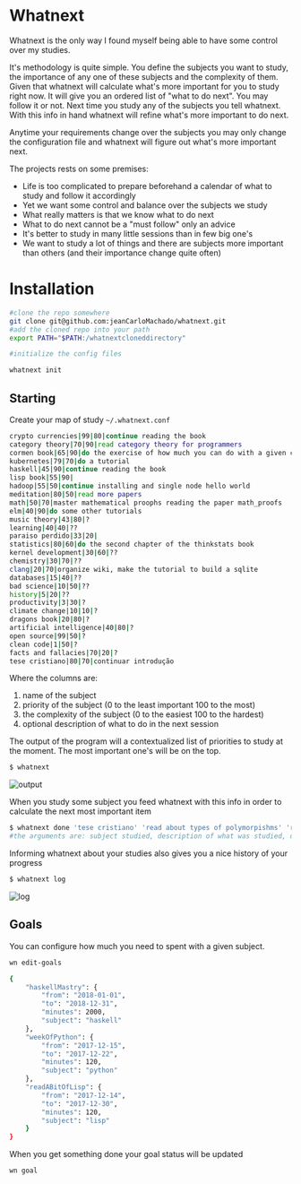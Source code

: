 # Whatnext

Whatnext is the only way I found myself being able to have some control
over my studies.

It's methodology is quite simple. You define the subjects you want to
study, the importance of any one of these subjects and the complexity of
them. Given that whatnext will calculate what's more
important for you to study right now. It will give you an ordered list
of "what to do next". You may follow it or not. Next time you study any
of the subjects you tell whatnext. With this info in hand whatnext will
refine what's more important to do next.

Anytime your requirements change over the subjects you may only change
the configuration file and whatnext will figure out what's more
important next.

The projects rests on some premises:

- Life is too complicated to prepare beforehand a calendar of what to study and follow it accordingly
- Yet we want some control and balance over the subjects we study
- What really matters is that we know what to do next
- What to do next cannot be a "must follow" only an advice
- It's better to study in many little sessions than in few big one's
- We want to study a lot of things and there are subjects more important than others (and their importance change quite often)

# Installation

```sh
#clone the repo somewhere
git clone git@github.com:jeanCarloMachado/whatnext.git
#add the cloned repo into your path
export PATH="$PATH:/whatnextcloneddirectory"

#initialize the config files

whatnext init
```

## Starting

Create your map of study ``~/.whatnext.conf``

```sh
crypto currencies|99|80|continue reading the book
category theory|70|90|read category theory for programmers
cormen book|65|90|do the exercise of how much you can do with a given complexity (wiki)
kubernetes|79|70|do a tutorial
haskell|45|90|continue reading the book
lisp book|55|90|
hadoop|55|50|continue installing and single node hello world
meditation|80|50|read more papers
math|50|70|master mathematical proophs reading the paper math_proofs 
elm|40|90|do some other tutorials
music theory|43|80|?
learning|40|40|??
paraiso perdido|33|20|
statistics|80|60|do the second chapter of the thinkstats book
kernel development|30|60|??
chemistry|30|70|??
clang|20|70|organize wiki, make the tutorial to build a sqlite
databases|15|40|??
bad science|10|50|??
history|5|20|??
productivity|3|30|?
climate change|10|10|?
dragons book|20|80|?
artificial intelligence|40|80|?
open source|99|50|?
clean code|1|50|?
facts and fallacies|70|20|?
tese cristiano|80|70|continuar introdução
```

Where the columns are:
1. name of the subject
2. priority of the subject (0 to the least important 100 to the most)
3. the complexity of the subject (0 to the easiest 100 to the hardest)
4. optional description of what to do in the next session

The output of the program will a contextualized list of priorities to
study at the moment. The most important one's will be on the top.

```sh
$ whatnext
```

![output](https://i.imgur.com/yP0qe1D.png)

When you study some subject you feed whatnext with this info in order to calculate the next most important item

```sh
$ whatnext done 'tese cristiano' 'read about types of polymorpishms' 'read about Damas-Milner conjecture' 
#the arguments are: subject studied, description of what was studied, description of what to do in the next session
```
Informing whatnext about your studies also gives you a nice history of your progress

```sh
$ whatnext log
```

![log](https://i.imgur.com/s7vayZd.png)


## Goals

You can configure how much you need to spent with a given subject.

```sh
wn edit-goals
```
```sh
{
    "haskellMastry": {
        "from": "2018-01-01",
        "to": "2018-12-31",
        "minutes": 2000,
        "subject": "haskell"
    },
    "weekOfPython": {
        "from": "2017-12-15",
        "to": "2017-12-22",
        "minutes": 120,
        "subject": "python"
    },
    "readABitOfLisp": {
        "from": "2017-12-14",
        "to": "2017-12-30",
        "minutes": 120,
        "subject": "lisp"
    }
}
```

When you get something done your goal status will be updated

```sh
wn goal
```
